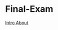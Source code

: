 # Final-Exam

<a href="intro/index.html" target="_blank"> Intro  </a>
<a href="about.html/index.html" target="_blank"> About </a>
